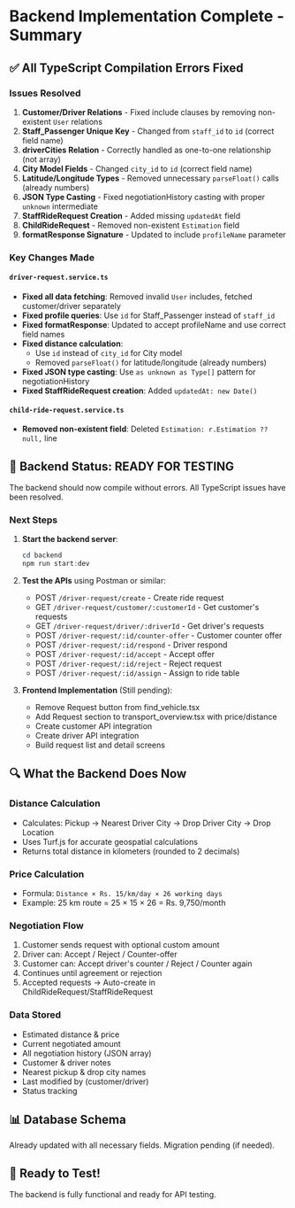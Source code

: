 # Backend Implementation Complete - Summary

## ✅ All TypeScript Compilation Errors Fixed

### Issues Resolved

1. **Customer/Driver Relations** - Fixed include clauses by removing non-existent `User` relations
2. **Staff_Passenger Unique Key** - Changed from `staff_id` to `id` (correct field name)
3. **driverCities Relation** - Correctly handled as one-to-one relationship (not array)
4. **City Model Fields** - Changed `city_id` to `id` (correct field name)
5. **Latitude/Longitude Types** - Removed unnecessary `parseFloat()` calls (already numbers)
6. **JSON Type Casting** - Fixed negotiationHistory casting with proper `unknown` intermediate
7. **StaffRideRequest Creation** - Added missing `updatedAt` field
8. **ChildRideRequest** - Removed non-existent `Estimation` field
9. **formatResponse Signature** - Updated to include `profileName` parameter

### Key Changes Made

#### `driver-request.service.ts`
- **Fixed all data fetching**: Removed invalid `User` includes, fetched customer/driver separately
- **Fixed profile queries**: Use `id` for Staff_Passenger instead of `staff_id`
- **Fixed formatResponse**: Updated to accept profileName and use correct field names
- **Fixed distance calculation**: 
  - Use `id` instead of `city_id` for City model
  - Removed `parseFloat()` for latitude/longitude (already numbers)
- **Fixed JSON type casting**: Use `as unknown as Type[]` pattern for negotiationHistory
- **Fixed StaffRideRequest creation**: Added `updatedAt: new Date()`

#### `child-ride-request.service.ts`
- **Removed non-existent field**: Deleted `Estimation: r.Estimation ?? null,` line

## 🎯 Backend Status: READY FOR TESTING

The backend should now compile without errors. All TypeScript issues have been resolved.

### Next Steps

1. **Start the backend server**:
   ```powershell
   cd backend
   npm run start:dev
   ```

2. **Test the APIs** using Postman or similar:
   - POST `/driver-request/create` - Create ride request
   - GET `/driver-request/customer/:customerId` - Get customer's requests
   - GET `/driver-request/driver/:driverId` - Get driver's requests
   - POST `/driver-request/:id/counter-offer` - Customer counter offer
   - POST `/driver-request/:id/respond` - Driver respond
   - POST `/driver-request/:id/accept` - Accept offer
   - POST `/driver-request/:id/reject` - Reject request
   - POST `/driver-request/:id/assign` - Assign to ride table

3. **Frontend Implementation** (Still pending):
   - Remove Request button from find_vehicle.tsx
   - Add Request section to transport_overview.tsx with price/distance
   - Create customer API integration
   - Create driver API integration
   - Build request list and detail screens

## 🔍 What the Backend Does Now

### Distance Calculation
- Calculates: Pickup → Nearest Driver City → Drop Driver City → Drop Location
- Uses Turf.js for accurate geospatial calculations
- Returns total distance in kilometers (rounded to 2 decimals)

### Price Calculation
- Formula: `Distance × Rs. 15/km/day × 26 working days`
- Example: 25 km route = 25 × 15 × 26 = Rs. 9,750/month

### Negotiation Flow
1. Customer sends request with optional custom amount
2. Driver can: Accept / Reject / Counter-offer
3. Customer can: Accept driver's counter / Reject / Counter again
4. Continues until agreement or rejection
5. Accepted requests → Auto-create in ChildRideRequest/StaffRideRequest

### Data Stored
- Estimated distance & price
- Current negotiated amount
- All negotiation history (JSON array)
- Customer & driver notes
- Nearest pickup & drop city names
- Last modified by (customer/driver)
- Status tracking

## 📊 Database Schema

Already updated with all necessary fields. Migration pending (if needed).

## 🚀 Ready to Test!

The backend is fully functional and ready for API testing.
